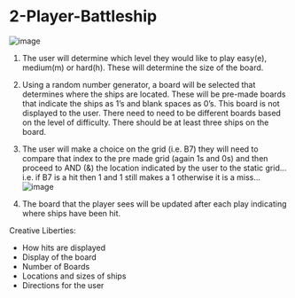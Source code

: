 # 2-Player-Battleship
![image](https://user-images.githubusercontent.com/93615982/139945430-ef34a440-3898-47a5-a63f-838e6886d758.png)

1.  The user will determine which level they would like to play 
easy(e), medium(m) or hard(h). These will determine the size of 
the board.  
2.  Using a random number generator, a board will be selected that 
determines where the ships are located. These will be pre-made 
boards that indicate the ships as 1’s and blank spaces as 0’s. 
This board is not displayed to the user. There need to need to be 
different boards based on the level of difficulty. There should 
be at least three ships on the board.  
3.  The user will make a choice on the grid (i.e. B7) they will need 
to compare that index to the pre made grid (again 1s and 0s) and 
then proceed to AND (&) the location indicated by the user to the 
static grid... i.e. if B7 is a hit then 1 and 1 still makes a 1 
otherwise it is a miss... 
![image](https://user-images.githubusercontent.com/93615982/139945388-6d1c8f26-aa3a-4dfd-a919-9e6b0faca23b.png)

4.  The board that the player sees will be updated after each play 
indicating where ships have been hit. 

Creative Liberties: 
- How hits are displayed 
- Display of the board 
- Number of Boards 
- Locations and sizes of ships 
- Directions for the user 
